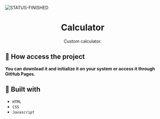 ![STATUS-FINISHED](https://github.com/cauemondek/movie-website/assets/121320616/26322afa-075d-41b7-b9f1-fec1a11a3e0c)

<h1 align="center">Calculator</h1>
<p align="center">Custom calculator.</p>

## 📁 How access the project

**You can download it and initialize it on your system or access it through GitHub Pages.**

## 🔨 Built with
- ``HTML``
- ``CSS``
- ``Javascript``